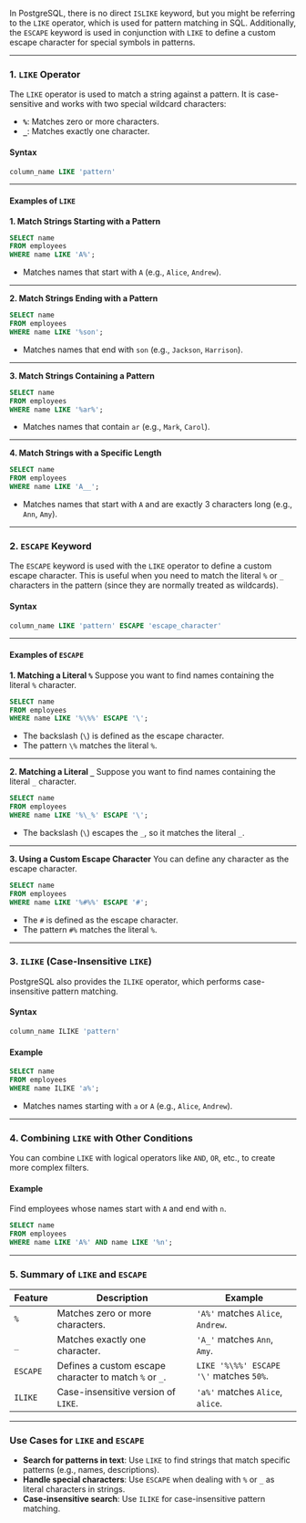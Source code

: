 In PostgreSQL, there is no direct `ISLIKE` keyword, but you might be referring to the `LIKE` operator, which is used for pattern matching in SQL. Additionally, the `ESCAPE` keyword is used in conjunction with `LIKE` to define a custom escape character for special symbols in patterns.

---

### **1. `LIKE` Operator**

The `LIKE` operator is used to match a string against a pattern. It is case-sensitive and works with two special wildcard characters:
- **`%`**: Matches zero or more characters.
- **`_`**: Matches exactly one character.

#### **Syntax**
```sql
column_name LIKE 'pattern'
```

---

#### **Examples of `LIKE`**

**1. Match Strings Starting with a Pattern**
```sql
SELECT name
FROM employees
WHERE name LIKE 'A%';
```
- Matches names that start with `A` (e.g., `Alice`, `Andrew`).

---

**2. Match Strings Ending with a Pattern**
```sql
SELECT name
FROM employees
WHERE name LIKE '%son';
```
- Matches names that end with `son` (e.g., `Jackson`, `Harrison`).

---

**3. Match Strings Containing a Pattern**
```sql
SELECT name
FROM employees
WHERE name LIKE '%ar%';
```
- Matches names that contain `ar` (e.g., `Mark`, `Carol`).

---

**4. Match Strings with a Specific Length**
```sql
SELECT name
FROM employees
WHERE name LIKE 'A__';
```
- Matches names that start with `A` and are exactly 3 characters long (e.g., `Ann`, `Amy`).

---

### **2. `ESCAPE` Keyword**

The `ESCAPE` keyword is used with the `LIKE` operator to define a custom escape character. This is useful when you need to match the literal `%` or `_` characters in the pattern (since they are normally treated as wildcards).

#### **Syntax**
```sql
column_name LIKE 'pattern' ESCAPE 'escape_character'
```

---

#### **Examples of `ESCAPE`**

**1. Matching a Literal `%`**
Suppose you want to find names containing the literal `%` character.

```sql
SELECT name
FROM employees
WHERE name LIKE '%\%%' ESCAPE '\';
```
- The backslash (`\`) is defined as the escape character.
- The pattern `\%` matches the literal `%`.

---

**2. Matching a Literal `_`**
Suppose you want to find names containing the literal `_` character.

```sql
SELECT name
FROM employees
WHERE name LIKE '%\_%' ESCAPE '\';
```
- The backslash (`\`) escapes the `_`, so it matches the literal `_`.

---

**3. Using a Custom Escape Character**
You can define any character as the escape character.

```sql
SELECT name
FROM employees
WHERE name LIKE '%#%%' ESCAPE '#';
```
- The `#` is defined as the escape character.
- The pattern `#%` matches the literal `%`.

---

### **3. `ILIKE` (Case-Insensitive `LIKE`)**

PostgreSQL also provides the `ILIKE` operator, which performs case-insensitive pattern matching.

#### **Syntax**
```sql
column_name ILIKE 'pattern'
```

#### **Example**
```sql
SELECT name
FROM employees
WHERE name ILIKE 'a%';
```
- Matches names starting with `a` or `A` (e.g., `Alice`, `Andrew`).

---

### **4. Combining `LIKE` with Other Conditions**

You can combine `LIKE` with logical operators like `AND`, `OR`, etc., to create more complex filters.

#### **Example**
Find employees whose names start with `A` and end with `n`.
```sql
SELECT name
FROM employees
WHERE name LIKE 'A%' AND name LIKE '%n';
```

---

### **5. Summary of `LIKE` and `ESCAPE`**

| **Feature**       | **Description**                                               | **Example**                           |
|--------------------|---------------------------------------------------------------|---------------------------------------|
| `%`               | Matches zero or more characters.                              | `'A%'` matches `Alice`, `Andrew`.     |
| `_`               | Matches exactly one character.                                | `'A_'` matches `Ann`, `Amy`.          |
| `ESCAPE`          | Defines a custom escape character to match `%` or `_`.        | `LIKE '%\%%' ESCAPE '\'` matches `50%`. |
| `ILIKE`           | Case-insensitive version of `LIKE`.                           | `'a%'` matches `Alice`, `alice`.      |

---

### **Use Cases for `LIKE` and `ESCAPE`**

- **Search for patterns in text**: Use `LIKE` to find strings that match specific patterns (e.g., names, descriptions).
- **Handle special characters**: Use `ESCAPE` when dealing with `%` or `_` as literal characters in strings.
- **Case-insensitive search**: Use `ILIKE` for case-insensitive pattern matching.

